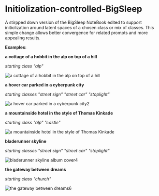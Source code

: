 # Initiolization-controlled-BigSleep

A stirpped down version of the BigSleep NoteBook edited to support initiolization around latent spaces of a chosen class or mix of classes. This simple change allows better convergence for related prompts and more appealing results.

__Examples:__

**a cottage of a hobbit in the alp on top of a hill**

*starting class "alp"*

![a cottage of a hobbit in the alp on top of a hill](https://user-images.githubusercontent.com/16742856/111633544-4be9f980-87fe-11eb-90a2-d6dca4b3abb5.png)

**a hover car parked in a cyberpunk city** 

*starting classes "street sign" "street car" "stoplight"*

![a hover car parked in a cyberpunk city2](https://user-images.githubusercontent.com/16742856/111634020-c286f700-87fe-11eb-9b8c-25fcf014e954.png)

**a mountainside hotel in the style of Thomas Kinkade**

*starting class "alp" "castle"*

![a mountainside hotel in the style of Thomas Kinkade](https://user-images.githubusercontent.com/16742856/111634054-cf0b4f80-87fe-11eb-87f3-8899b014bca2.png)

**bladerunner skyline**

*starting classes "street sign" "street car" "stoplight"*

![bladerunner skyline album cover4](https://user-images.githubusercontent.com/16742856/111634205-f5c98600-87fe-11eb-9644-48b568518b31.png)

**the gateway between dreams**

*starting class "church"*

![the gateway between dreams6](https://user-images.githubusercontent.com/16742856/111634298-0bd74680-87ff-11eb-902a-e16f74816d1b.png)





